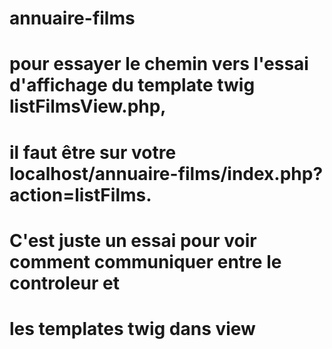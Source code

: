 # annuaire-films
# pour essayer le chemin vers l'essai d'affichage du template twig listFilmsView.php,
# il faut être sur votre localhost/annuaire-films/index.php?action=listFilms.
# C'est juste un essai pour voir comment communiquer entre le controleur et 
# les templates twig dans view
